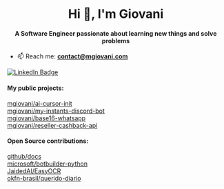<h1 align="center">Hi 👋, I'm Giovani</h1>
<h4 align="center">A Software Engineer passionate about learning new things and solve problems</h4>

- 📫 Reach me: **contact@mgiovani.com**

[![LinkedIn Badge](https://img.shields.io/badge/LinkedIn-Profile-informational?style=flat&logo=linkedin&logoColor=white&color=0D76A8)](https://www.linkedin.com/in/mgiovani/)


<h4 align="left">My public projects:</h4>
<a href="https://github.com/mgiovani/ai-cursor-init">mgiovani/ai-cursor-init</a>
<br/>
<a href="https://github.com/mgiovani/my-instants-discord-bot">mgiovani/my-instants-discord-bot</a>
<br/>
<a href="https://github.com/mgiovani/base16-whatsapp">mgiovani/base16-whatsapp</a>
<br/>
<a href="https://github.com/mgiovani/reseller-cashback-api">mgiovani/reseller-cashback-api</a>
<br/>


<h4 align="left">Open Source contributions:</h4>
<a href="https://github.com/github/docs">github/docs</a>
<br/>
<a href="https://github.com/microsoft/botbuilder-python">microsoft/botbuilder-python</a>
<br/>
<a href="https://github.com/JaidedAI/EasyOCR">JaidedAI/EasyOCR</a>
<br/>
<a href="https://github.com/okfn-brasil/querido-diario">okfn-brasil/querido-diario</a>
<br/>

